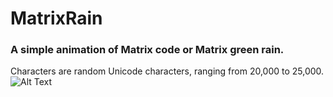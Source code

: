 # MatrixRain
### A simple animation of Matrix code or Matrix green rain.
Characters are random Unicode characters, ranging from 20,000 to 25,000.<br>
![Alt Text](https://margnation.github.io/MatrixRain.gif)
